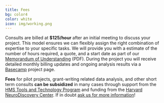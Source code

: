 ```yaml
---
title: Fees
bg: color4
color: white
icon: img/working.png
---
```


Consults are billed at **$125/hour** after an initial meeting to discuss your project. This model ensures we can flexibly assign the right combination of expertise to your specific tasks. We will provide you with a estimate of the number of hours required, a quote, and a start date as part of our [Memorandum of Understanding](https://dl.dropboxusercontent.com/u/407047/Ghost/hbc/CHB%20MOU.pdf) (PDF). During the project you will receive detailed monthly billing updates and ongoing analysis results via a [Basecamp](https://basecamp.com/) project page.

**Fees** for pilot projects, grant-writing related data analysis, and other short term consults **can be subsidized** in many cases through support from the [HMS Tools and Technology Program](http://hms.harvard.edu/departments/tools-and-technology) and funding from the [Harvard NeuroDiscovery Center](http://www.neurodiscovery.harvard.edu/). If in doubt [ask us for more information](#contact)!
